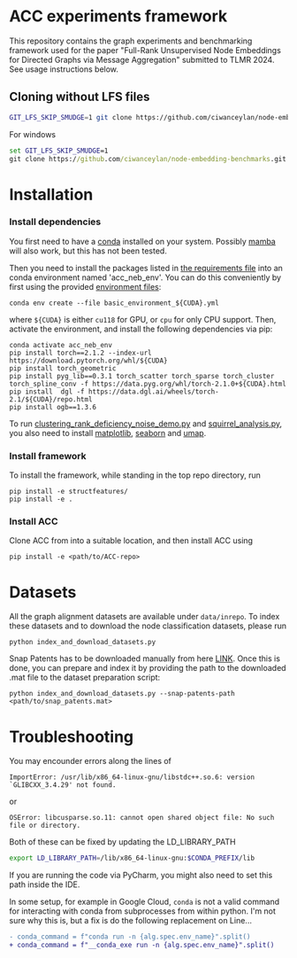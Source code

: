# ACC experiments framework

This repository contains the graph experiments and benchmarking framework used for the paper "Full-Rank Unsupervised Node Embeddings for Directed
Graphs via Message Aggregation" submitted to TLMR 2024. See usage instructions below.


## Cloning without LFS files
```bash
GIT_LFS_SKIP_SMUDGE=1 git clone https://github.com/ciwanceylan/node-embedding-benchmarks.git
```

For windows 
```cmd
set GIT_LFS_SKIP_SMUDGE=1  
git clone https://github.com/ciwanceylan/node-embedding-benchmarks.git
```

# Installation

### Install dependencies

You first need to have a [conda](https://docs.anaconda.com/miniconda/) installed on your system.
Possibly [mamba](https://mamba.readthedocs.io/en/latest/index.html) will also work, but this has not been tested.

Then you need to install the packages listed in [the requirements file](required_packages.txt) into an conda environment 
named 'acc_neb_env'. You can do this conveniently by first using the provided [environment files](basic_environment_cu118.yml):
```commandline
conda env create --file basic_environment_${CUDA}.yml
```
where `${CUDA}` is either `cu118` for GPU, or `cpu` for only CPU support.
Then, activate the environment, and install the following dependencies via pip:
```commandline
conda activate acc_neb_env
pip install torch==2.1.2 --index-url https://download.pytorch.org/whl/${CUDA}
pip install torch_geometric
pip install pyg_lib==0.3.1 torch_scatter torch_sparse torch_cluster torch_spline_conv -f https://data.pyg.org/whl/torch-2.1.0+${CUDA}.html
pip install  dgl -f https://data.dgl.ai/wheels/torch-2.1/${CUDA}/repo.html
pip install ogb==1.3.6
```

To run [clustering_rank_deficiency_noise_demo.py](experiments/clustering_rank_deficiency_noise_demo.py) and 
[squirrel_analysis.py](experiments/squirrel_analysis.py), you also need to install [matplotlib](https://matplotlib.org/), [seaborn](https://seaborn.pydata.org/) and [umap](https://umap-learn.readthedocs.io/en/latest/).


### Install framework
To install the framework, while standing in the top repo directory, run
```commandline
pip install -e structfeatures/
pip install -e .
```

### Install ACC
Clone ACC from <URL> into a suitable location, and then install ACC using
```commandline
pip install -e <path/to/ACC-repo>
```


# Datasets

All the graph alignment datasets are available under `data/inrepo`. To index these datasets and to download the node 
classification datasets, please run
```commandline
python index_and_download_datasets.py
```

Snap Patents has to be downloaded manually from here [LINK](https://github.com/CUAI/Non-Homophily-Large-Scale?tab=readme-ov-file#dataset-preparation).
Once this is done, you can prepare and index it by providing the path to the downloaded .mat file to the dataset preparation script:
```commandline
python index_and_download_datasets.py --snap-patents-path <path/to/snap_patents.mat>
```


# Troubleshooting

You may encounder errors along the lines of
```
ImportError: /usr/lib/x86_64-linux-gnu/libstdc++.so.6: version `GLIBCXX_3.4.29' not found.
```
or
```commandline
OSError: libcusparse.so.11: cannot open shared object file: No such file or directory.
```
Both of these can be fixed by updating the LD_LIBRARY_PATH
```bash
export LD_LIBRARY_PATH=/lib/x86_64-linux-gnu:$CONDA_PREFIX/lib
```
If you are running the code via PyCharm, you might also need to set this path inside the IDE.


In some setup, for example in Google Cloud, `conda` is not a valid command for interacting with conda from subprocesses
from within python. I'm not sure why this is, but a fix is do the following replacement on Line...
```diff
- conda_command = f"conda run -n {alg.spec.env_name}".split()
+ conda_command = f"__conda_exe run -n {alg.spec.env_name}".split()
```

